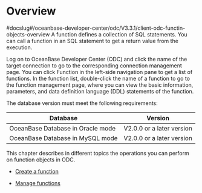 Overview 
=============================
#docslug#/oceanbase-developer-center/odc/V3.3.1/client-odc-functin-objects-overview
A function defines a collection of SQL statements. You can call a function in an SQL statement to get a return value from the execution. 

Log on to OceanBase Developer Center (ODC) and click the name of the target connection to go to the corresponding connection management page. You can click Function in the left-side navigation pane to get a list of functions. In the function list, double-click the name of a function to go to the function management page, where you can view the basic information, parameters, and data definition language (DDL) statements of the function. 

The database version must meet the following requirements:


|             Database              |          Version          |
|-----------------------------------|---------------------------|
| OceanBase Database in Oracle mode | V2.0.0 or a later version |
| OceanBase Database in MySQL mode  | V2.0.0 or a later version |



This chapter describes in different topics the operations you can perform on function objects in ODC.

* [Create a function](../3.client-odc-function-objects/2.client-odc-create-a-function.md)

  

* [Manage functions](../3.client-odc-function-objects/3.client-odc-manage-functions.md)

  



